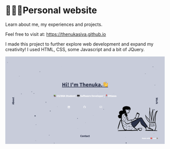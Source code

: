 # 👩🏾‍💻Personal website

Learn about me, my experiences and projects.

Feel free to visit at: https://thenukasiva.github.io

I made this project to further explore web development and expand my creativity! I used HTML, CSS, some Javascript and a bit of JQuery. 

![Website Screenshot](/images/screenshot.png)

